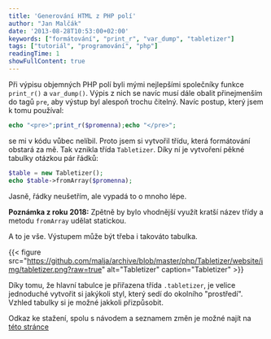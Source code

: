 ```yaml
---
title: 'Generování HTML z PHP polí'
author: "Jan Malčák"
date: '2013-08-28T10:53:00+02:00'
keywords: ["formátování", "print_r", "var_dump", "tabletizer"]
tags: ["tutoriál", "programování", "php"]
readingTime: 1
showFullContent: true
---
```


Při výpisu objemných PHP polí byli mými nejlepšími společníky funkce ``print_r()`` a ``var_dump()``. Výpis z nich se navíc musí dále obalit přinejmenším do tagů ``pre``, aby výstup byl alespoň trochu čitelný. Navíc postup, který jsem k tomu používal:

```php
echo "<pre>";print_r($promenna);echo "</pre>";
```

se mi v kódu vůbec nelíbil. Proto jsem si vytvořil třídu, která formátování obstará za mě. Tak vznikla třída ``Tabletizer``. Díky ní je vytvoření pěkné tabulky otázkou pár řádků:

```php
$table = new Tabletizer();
echo $table->fromArray($promenna);
```

Jasně, řádky neušetřím, ale vypadá to o mnoho lépe. 

**Poznámka z roku 2018:** Zpětně by bylo vhodnější využít kratší název třídy a metodu ``fromArray`` udělat statickou. 

A to je vše. Výstupem může být třeba i takováto tabulka. 

{{< figure src="https://github.com/malja/archive/blob/master/php/Tabletizer/website/img/tabletizer.png?raw=true" alt="Tabletizer" caption="Tabletizer" >}}

Díky tomu, že hlavní tabulce je přiřazena třída ``.tabletizer``, je velice jednoduché vytvořit si jakýkoli styl, který sedí do okolního "prostředí". Vzhled tabulky si je možné jakkoli přizpůsobit.

Odkaz ke stažení, spolu s návodem a seznamem změn je možné najít na [této stránce](https://github.com/malja/archive/tree/master/php/Tabletizer)